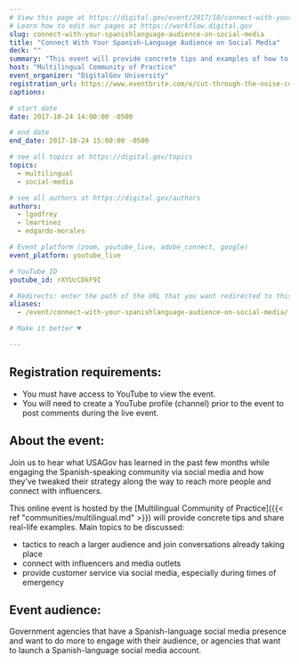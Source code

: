 ```yaml
---
# View this page at https://digital.gov/event/2017/10/connect-with-your-spanishlanguage-audience-on
# Learn how to edit our pages at https://workflow.digital.gov
slug: connect-with-your-spanishlanguage-audience-on-social-media
title: "Connect With Your Spanish-Language Audience on Social Media"
deck: ""
summary: "This event will provide concrete tips and examples of how to reach more Spanish speakers needing and looking for government information through social media"
host: "Multilingual Community of Practice"
event_organizer: "DigitalGov University"
registration_url: https://www.eventbrite.com/e/cut-through-the-noise-connect-with-your-spanish-language-audience-on-social-media-registration-38668014071
captions:

# start date
date: 2017-10-24 14:00:00 -0500

# end date
end_date: 2017-10-24 15:00:00 -0500

# see all topics at https://digital.gov/topics
topics:
  - multilingual
  - social-media

# see all authors at https://digital.gov/authors
authors:
  - lgodfrey
  - lmartinez
  - edgardo-morales

# Event platform (zoom, youtube_live, adobe_connect, google)
event_platform: youtube_live

# YouTube ID
youtube_id: rXYUcCDkF9I

# Redirects: enter the path of the URL that you want redirected to this page
aliases:
  - /event/connect-with-your-spanishlanguage-audience-on-social-media/

# Make it better ♥

---
```


## Registration requirements:

* You must have access to YouTube to view the event.
* You will need to create a YouTube profile (channel) prior to the event to post comments during the live event.

## About the event:

Join us to hear what USAGov has learned in the past few months while engaging the Spanish-speaking community via social media and how they’ve tweaked their strategy along the way to reach more people and connect with influencers.

This online event is hosted by the [Multilingual Community of Practice]({{< ref "communities/multilingual.md" >}}) will provide concrete tips and share real-life examples. Main topics to be discussed:

- tactics to reach a larger audience and join conversations already taking place
- connect with influencers and media outlets
- provide customer service via social media, especially during times of emergency

## Event audience:

Government agencies that have a Spanish-language social media presence and want to do more to engage with their audience, or agencies that want to launch a Spanish-language social media account.
